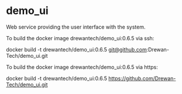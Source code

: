 # demo_ui
Web service providing the user interface with the system.

To build the docker image drewantech/demo_ui:0.6.5 via ssh:

docker build -t drewantech/demo_ui:0.6.5 git@github.com:Drewan-Tech/demo_ui.git

To build the docker image drewantech/demo_ui:0.6.5 via https:

docker build -t drewantech/demo_ui:0.6.5 https://github.com/Drewan-Tech/demo_ui.git
